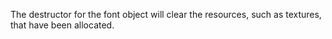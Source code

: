 The destructor for the font object will clear the resources, such as textures, that have been allocated.

